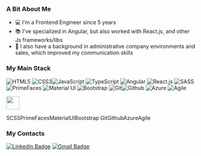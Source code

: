 ### A Bit About Me

- 💻 I'm a Frontend Engineer since 5 years
- 📚 I've specialized in Angular, but also worked with React.js, and other
Js frameworks/libs
- 📄 I also have a background in administrative company environments and sales,
which improved my communication skills

### My Main Stack

![HTML5](https://img.icons8.com/color/35/html-5.png) ![CSS3](https://img.icons8.com/color/35/css3.png)![JavaScript](https://img.icons8.com/color/35/javascript.png) ![TypeScript](https://img.icons8.com/color/35/typescript.png) ![Angular](https://img.icons8.com/color/35/angularjs.png) ![React.js](https://img.icons8.com/color/35/react-native.png) ![SASS](https://img.icons8.com/color/35/sass.png) ![PrimeFaces](https://img.icons8.com/color/35/primefaces.png) ![Material UI](https://img.icons8.com/color/35/material-ui.png) ![Bootstrap](https://img.icons8.com/color/35/bootstrap.png) ![Git](https://img.icons8.com/color/35/git.png)![Github](https://img.icons8.com/color/material-outlined/35/github.png) ![Azure](https://img.icons8.com/color/35/azure.png) ![Agile](https://img.icons8.com/color/35/agile.png)

<img height="35" src="https://angular.io/assets/images/logos/angular/angular.svg">

SCSSPrimeFacesMaterialUIBootstrap  GitGithubAzureAgile

### My Contacts
[![Linkedin Badge](https://img.shields.io/badge/-LinkedIn-fbbf24?style=for-the-badge&logo=Linkedin&logoColor=171717&link=https://www.linkedin.com/in/andreerdei/)](https://www.linkedin.com/in/andreerdei/) [![Gmail Badge](https://img.shields.io/badge/-Gmail-fbbf24?style=for-the-badge&logo=Gmail&logoColor=171717&link=mailto:andrerdei@gmail.com)](mailto:andrerdei@gmail.com)
